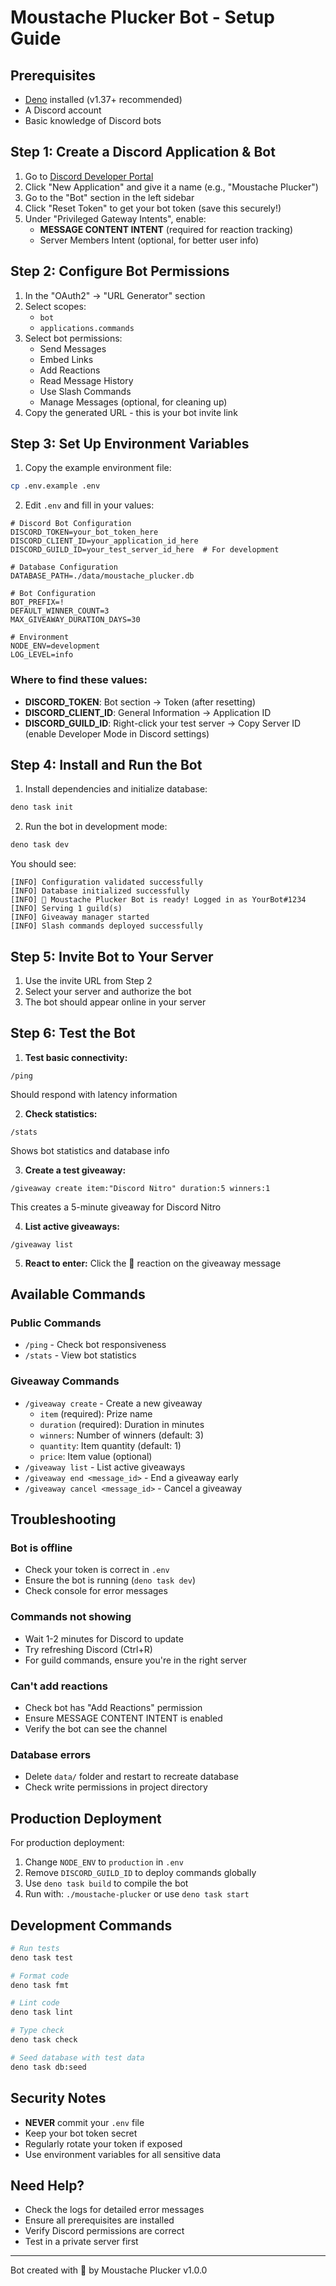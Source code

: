 # Moustache Plucker Bot - Setup Guide

## Prerequisites

- [Deno](https://deno.land/) installed (v1.37+ recommended)
- A Discord account
- Basic knowledge of Discord bots

## Step 1: Create a Discord Application & Bot

1. Go to [Discord Developer Portal](https://discord.com/developers/applications)
2. Click "New Application" and give it a name (e.g., "Moustache Plucker")
3. Go to the "Bot" section in the left sidebar
4. Click "Reset Token" to get your bot token (save this securely!)
5. Under "Privileged Gateway Intents", enable:
   - **MESSAGE CONTENT INTENT** (required for reaction tracking)
   - Server Members Intent (optional, for better user info)

## Step 2: Configure Bot Permissions

1. In the "OAuth2" → "URL Generator" section
2. Select scopes:
   - `bot`
   - `applications.commands`
3. Select bot permissions:
   - Send Messages
   - Embed Links
   - Add Reactions
   - Read Message History
   - Use Slash Commands
   - Manage Messages (optional, for cleaning up)
4. Copy the generated URL - this is your bot invite link

## Step 3: Set Up Environment Variables

1. Copy the example environment file:
```bash
cp .env.example .env
```

2. Edit `.env` and fill in your values:
```env
# Discord Bot Configuration
DISCORD_TOKEN=your_bot_token_here
DISCORD_CLIENT_ID=your_application_id_here
DISCORD_GUILD_ID=your_test_server_id_here  # For development

# Database Configuration  
DATABASE_PATH=./data/moustache_plucker.db

# Bot Configuration
BOT_PREFIX=!
DEFAULT_WINNER_COUNT=3
MAX_GIVEAWAY_DURATION_DAYS=30

# Environment
NODE_ENV=development
LOG_LEVEL=info
```

### Where to find these values:
- **DISCORD_TOKEN**: Bot section → Token (after resetting)
- **DISCORD_CLIENT_ID**: General Information → Application ID
- **DISCORD_GUILD_ID**: Right-click your test server → Copy Server ID (enable Developer Mode in Discord settings)

## Step 4: Install and Run the Bot

1. Install dependencies and initialize database:
```bash
deno task init
```

2. Run the bot in development mode:
```bash
deno task dev
```

You should see:
```
[INFO] Configuration validated successfully
[INFO] Database initialized successfully
[INFO] 🎩 Moustache Plucker Bot is ready! Logged in as YourBot#1234
[INFO] Serving 1 guild(s)
[INFO] Giveaway manager started
[INFO] Slash commands deployed successfully
```

## Step 5: Invite Bot to Your Server

1. Use the invite URL from Step 2
2. Select your server and authorize the bot
3. The bot should appear online in your server

## Step 6: Test the Bot

1. **Test basic connectivity:**
```
/ping
```
Should respond with latency information

2. **Check statistics:**
```
/stats
```
Shows bot statistics and database info

3. **Create a test giveaway:**
```
/giveaway create item:"Discord Nitro" duration:5 winners:1
```
This creates a 5-minute giveaway for Discord Nitro

4. **List active giveaways:**
```
/giveaway list
```

5. **React to enter:** Click the 🎉 reaction on the giveaway message

## Available Commands

### Public Commands
- `/ping` - Check bot responsiveness
- `/stats` - View bot statistics

### Giveaway Commands
- `/giveaway create` - Create a new giveaway
  - `item` (required): Prize name
  - `duration` (required): Duration in minutes
  - `winners`: Number of winners (default: 3)
  - `quantity`: Item quantity (default: 1)
  - `price`: Item value (optional)
- `/giveaway list` - List active giveaways
- `/giveaway end <message_id>` - End a giveaway early
- `/giveaway cancel <message_id>` - Cancel a giveaway

## Troubleshooting

### Bot is offline
- Check your token is correct in `.env`
- Ensure the bot is running (`deno task dev`)
- Check console for error messages

### Commands not showing
- Wait 1-2 minutes for Discord to update
- Try refreshing Discord (Ctrl+R)
- For guild commands, ensure you're in the right server

### Can't add reactions
- Check bot has "Add Reactions" permission
- Ensure MESSAGE CONTENT INTENT is enabled
- Verify the bot can see the channel

### Database errors
- Delete `data/` folder and restart to recreate database
- Check write permissions in project directory

## Production Deployment

For production deployment:

1. Change `NODE_ENV` to `production` in `.env`
2. Remove `DISCORD_GUILD_ID` to deploy commands globally
3. Use `deno task build` to compile the bot
4. Run with: `./moustache-plucker` or use `deno task start`

## Development Commands

```bash
# Run tests
deno task test

# Format code
deno task fmt

# Lint code
deno task lint

# Type check
deno task check

# Seed database with test data
deno task db:seed
```

## Security Notes

- **NEVER** commit your `.env` file
- Keep your bot token secret
- Regularly rotate your token if exposed
- Use environment variables for all sensitive data

## Need Help?

- Check the logs for detailed error messages
- Ensure all prerequisites are installed
- Verify Discord permissions are correct
- Test in a private server first

---

Bot created with 🎩 by Moustache Plucker v1.0.0